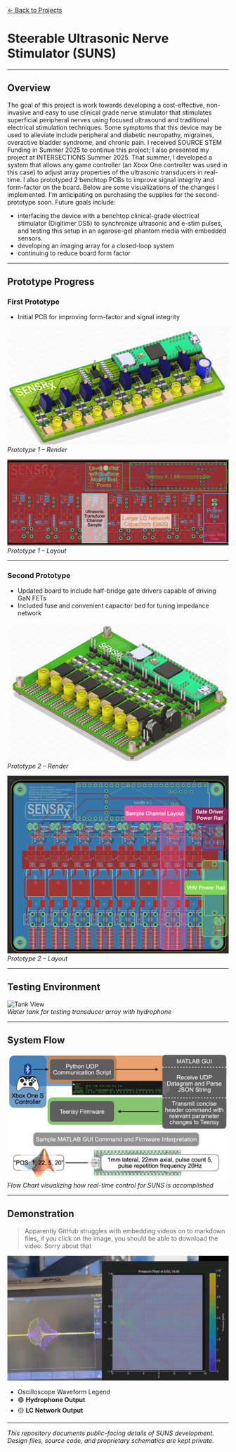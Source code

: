 [← Back to Projects](../README.md)

# Steerable Ultrasonic Nerve Stimulator (SUNS)

---

## Overview

The goal of this project is work towards developing a cost-effective, non-invasive and easy to use clinical grade nerve stimulator that stimulates superficial peripheral nerves using focused ultrasound and traditional electrical stimulation techniques. Some symptoms that this device may be used to alleviate include peripheral and diabetic neuropathy, migraines, overactive bladder syndrome, and chronic pain. I received SOURCE STEM Funding in Summer 2025 to continue this project; I also presented my project at INTERSECTIONS Summer 2025. That summer, I developed a system that allows any game controller (an Xbox One controller was used in this case) to adjust array properties of the ultrasonic transducers in real-time. I also prototyped 2 benchtop PCBs to improve signal integrity and form-factor on the board. Below are some visualizations of the changes I implemented. I'm anticipating on purchasing the supplies for the second-prototype soon. Future goals include:
- interfacing the device with a benchtop clinical-grade electrical stimulator (Digitimer DS5) to synchronize ultrasonic and e-stim pulses, and testing this setup in an agarose-gel phantom media with embedded sensors.
- developing an imaging array for a closed-loop system
- continuing to reduce board form factor

---

## Prototype Progress

### First Prototype
- Initial PCB for improving form-factor and signal integrity

![Prototype One Render](assets/prototype_one_render.jpg)  
*Prototype 1 – Render*

![Prototype One Layout](assets/prototype_one_layout.jpg)  
*Prototype 1 – Layout*

---

### Second Prototype
- Updated board to include half-bridge gate drivers capable of driving GaN FETs
- Included fuse and convenient capacitor bed for tuning impedance network

![Prototype Two Render](assets/prototype_two_render.jpg)  
*Prototype 2 – Render*

![Prototype Two Layout](assets/prototype_two_layout.jpg)  
*Prototype 2 – Layout*

---

## Testing Environment

![Tank View](assets/tank_view.jpg)  
*Water tank for testing transducer array with hydrophone*

---

## System Flow

![Real-time Flow Chart](assets/real_time_flow_chart.jpg)  
*Flow Chart visualizing how real-time control for SUNS is accomplished*

---

## Demonstration
> Apparently GitHub struggles with embedding videos on to markdown files, if you click on the image, you should be able to download the video. Sorry about that

[![Watch the video](assets/SUNS_DEMO_thumbnail.jpg)](https://github.com/amitthusay/projects/raw/main/SUNS/assets/SUNS_DEMO.mov)

- Oscilloscope Waveform Legend
- 🟣 **Hydrophone Output**  
- 🟡 **LC Network Output**

---

*This repository documents public-facing details of SUNS development. Design files, source code, and proprietary schematics are kept private.*
